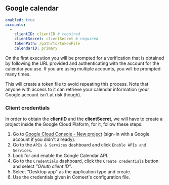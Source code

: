 ## Google calendar

```yml
enabled: true
accounts:
  -
    clientID: clientID # required
    clientSecret: clientSecret # required
    tokenPath: /path/to/tokenFile
    calendarID: primary
```

On the first execution you will be prompted for a verification that is obtained by following the URL provided and authenticating with the account for the calendar you use. If you are using multiple accounts, you will be prompted many times.

This will create a token file to avoid repeating this process. Note that anyone with access to it can retrieve your calendar information (your Google account isn't at risk though).

### Client credentials

In order to obtain the **clientID** and the **clientSecret**, we will have to create a project inside the Google Cloud Plaform, for it, follow these steps:

1. Go to [Google Cloud Console - New project](https://console.cloud.google.com/projectcreate) (sign-in with a Google account if you didn't already).
2. Go to the `APIs & Services` dashboard and click `Enable APIs and Services`.
3. Look for and enable the Google Calendar API.
4. Go to the `Credentials` dashboard, click the `Create credentials` button and select *"OAuth client ID"*.
5. Select "Desktop app" as the application type and create.
6. Use the credentials given in Comeet's configuration file.
